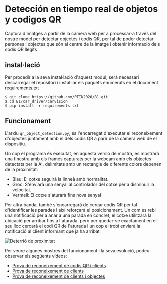 # Detección en tiempo real de objetos y codigos QR
Captura d'imatges a partir de la càmera web per a processar-a través del nostre model per detectar objectes i codis QR, per tal de poder detectar persones i objectes que són al centre de la imatge i obtenir informació dels codis QR llegits

## instal·lació

Per procedir a la seva instal·lació d'aquest modul, serà necessari descarregar el repositori i instal·lar els paquets enumerats en el document requirements.txt
```console
$ git clone https://github.com/PTIN2020/B1.git
$ cd B1/car_driver/carvision
$ pip install -r requirements.txt
```


## Funcionament

L'arxiu `qr_object_detection.py`, és l'encarregat d'executar el reconeixement d'objectes juntament amb el dels codis QR a parir de la càmera web de el dispositiu.

Un cop el programa és executat, en aquesta versió de mostra, es mostrarà una finestra amb els frames capturats per la webcam amb els objectes detectats per la AI, delimitats amb un rectangle de diferents colors depenen de la proximitat:
- Blau: El cotxe seguirà la linneà amb normalitat.
- Groc: S'enviarà una senyal al controlador del cotxe per a disminuir la velocitat.
- Vermell: El cotxe s'aturarà fins nova senyal

Per altra banda, també s'encarregarà de cercar codis QR per tal d'identificar les parades i així reforçarà el posicionament.
Un com es rebi una notificació per a anar a una parada en concret, el cotxe utilitzarà la ubicació per arribar fins a l'aturada, però per quedar-se exactament en el seu lloc cercarà el codi QR de l'aturada i un cop el trobi enviarà la notificació al client informant que ja ha arribat

![Deterrió de proximitat](/car_driver/carvision/videos/resultats/Sensor_de_proximitat.gif)

Per veure algunes mostres del funcionament i la seva evolució, podeu observar els següents vídeos:
 - [Prova de reconeixement de codis QR i clients](/car_driver/carvision/videos/resultats/Deteccion-de-clientes-y-QR.avi)
 - [Prova de reconeixement de clients](/car_driver/carvision/videos/resultats/Deteccion-de-clientes.mp4)
 - [Prova de reconeixement de clients i objectes](/car_driver/carvision/videos/resultats/Deteccion-de-clientes-y-objetos.mp4)



